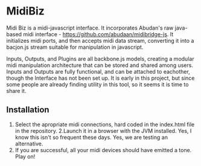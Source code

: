 MidiBiz
=======

Midi Biz is a midi-javascript interface. It incorporates Abudan's raw java-based midi interface - https://github.com/abudaan/midibridge-js. It initializes midi ports, and then accepts midi data stream, converting it into a bacjon.js stream suitable for manipulation in javascript.

Inputs, Outputs, and Plugins are all backbone.js models, creating a modular midi manipulation architecture that can be stored and shared among users. Inputs and Outputs are fully functional, and can be attached to eachother, though the Interface has not been set up. It is early in this project, but since some people are already finding utility in this tool, so it seems it is time to share it.

Installation
------------

1. Select the apropriate midi connections, hard coded in the index.html file in the repository. 
2.Launch it in a browser with the JVM installed. Yes, I know this isn't so frequent these days. Yes, we are testing an alternative.
3. If you are successful, all your midi devices should have emitted a tone. Play on!
